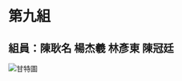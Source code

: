 # 第九組
## 組員：陳耿名 楊杰羲 林彥東 陳冠廷
![甘特圖](https://user-images.githubusercontent.com/91524910/136913029-52850f91-a993-4df5-b0c4-fddc25f2d3fb.JPG)
